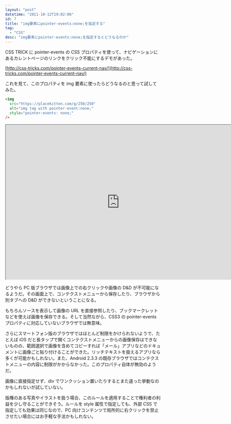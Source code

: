 ```yaml
---
layout: "post"
datetime: "2011-10-12T19:02:06"
id: 7
title: "img要素にpointer-events:none;を指定する"
tag:
  - "CSS"
desc: "img要素にpointer-events:none;を指定するとどうなるのか"
---
```


CSS TRICK に pointer-events の CSS プロパティを使って、ナビゲーションにあるカレントページのリンクをクリック不能にするデモがあった。

[http://css-tricks.com/pointer-events-current-nav/](http://css-tricks.com/pointer-events-current-nav/)

これを見て、このプロパティを img 要素に使ったらどうなるのと思って試してみた。

```html
<img
  src="https://placekitten.com/g/250/250"
  alt="img tag with pointer-event:none;"
  style="pointer-events: none;"
/>
```

<iframe width="736" height="500" src="https://jsfiddle.net/8e3jv0Lf/embedded/result,html,css/" allowfullscreen></iframe>

どうやら PC 版ブラウザでは画像上での右クリックや画像の D&amp;D が不可能になるようだ。その画面上で、コンテクストメニューから保存したり、ブラウザから別タブへの D&amp;D ができないということになる。

もちろんソースを表示して画像の URL を直接参照したり、ブックマークレットなどを使えば画像を保存できる。そして当然ながら、CSS3 の pointer-events プロパティに対応していないブラウザでは無意味。

さらにスマートフォン版のブラウザではほとんど制限をかけられないようで、たとえば iOS だと長タップで開くコンテクストメニューからの画像保存はできないものの、範囲選択で画像を含めてコピーすれば「メール」アプリなどのドキュメントに画像ごと貼り付けることができた。リッチテキストを扱えるアプリなら多くが可能かもしれない。また、Android 2.3.3 の既存ブラウザではコンテクストメニューの内容に制限がかからなかった。このプロパティ自体が無効のようだ。

画像に直接指定せず、div でワンクッション置いたりするとまた違った挙動なのかもしれないが試していない。

版権のある写真やイラストを扱う場合、このルールを適用することで権利者の利益を少し守ることができそう。ルールを style 属性で指定しても、外部 CSS で指定しても効果は同じなので、PC 向けコンテンツで局所的に右クリックを禁止させたい場合にはお手軽な手法かもしれない。
